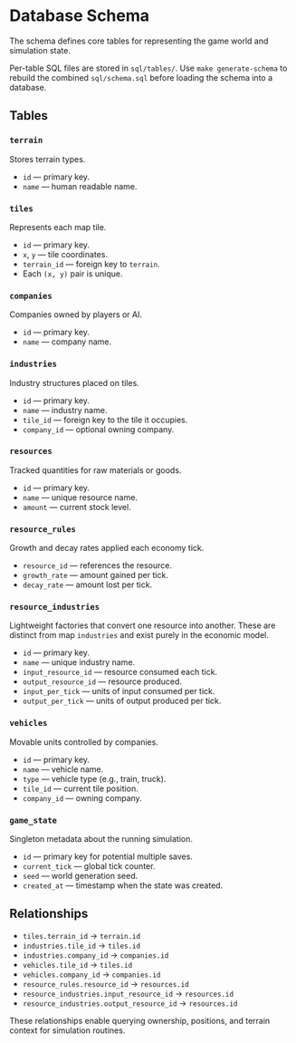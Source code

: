 # Database Schema

The schema defines core tables for representing the game world and simulation state.

Per-table SQL files are stored in `sql/tables/`. Use `make generate-schema` to
rebuild the combined `sql/schema.sql` before loading the schema into a
database.

## Tables

### `terrain`
Stores terrain types.
- `id` — primary key.
- `name` — human readable name.

### `tiles`
Represents each map tile.
- `id` — primary key.
- `x`, `y` — tile coordinates.
- `terrain_id` — foreign key to `terrain`.
- Each `(x, y)` pair is unique.

### `companies`
Companies owned by players or AI.
- `id` — primary key.
- `name` — company name.

### `industries`
Industry structures placed on tiles.
- `id` — primary key.
- `name` — industry name.
- `tile_id` — foreign key to the tile it occupies.
- `company_id` — optional owning company.

### `resources`
Tracked quantities for raw materials or goods.
- `id` — primary key.
- `name` — unique resource name.
- `amount` — current stock level.

### `resource_rules`
Growth and decay rates applied each economy tick.
- `resource_id` — references the resource.
- `growth_rate` — amount gained per tick.
- `decay_rate` — amount lost per tick.

### `resource_industries`
Lightweight factories that convert one resource into another. These are
distinct from map `industries` and exist purely in the economic model.
- `id` — primary key.
- `name` — unique industry name.
- `input_resource_id` — resource consumed each tick.
- `output_resource_id` — resource produced.
- `input_per_tick` — units of input consumed per tick.
- `output_per_tick` — units of output produced per tick.

### `vehicles`
Movable units controlled by companies.
- `id` — primary key.
- `name` — vehicle name.
- `type` — vehicle type (e.g., train, truck).
- `tile_id` — current tile position.
- `company_id` — owning company.

### `game_state`
Singleton metadata about the running simulation.
- `id` — primary key for potential multiple saves.
- `current_tick` — global tick counter.
- `seed` — world generation seed.
- `created_at` — timestamp when the state was created.

## Relationships
- `tiles.terrain_id` → `terrain.id`
- `industries.tile_id` → `tiles.id`
- `industries.company_id` → `companies.id`
- `vehicles.tile_id` → `tiles.id`
- `vehicles.company_id` → `companies.id`
- `resource_rules.resource_id` → `resources.id`
- `resource_industries.input_resource_id` → `resources.id`
- `resource_industries.output_resource_id` → `resources.id`

These relationships enable querying ownership, positions, and terrain context for simulation routines.
